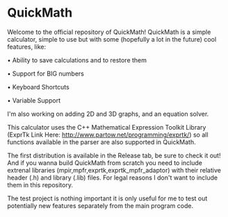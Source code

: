 # QuickMath

Welcome to the official repository of QuickMath! QuickMath is a simple calculator, simple to use but with some (hopefully a lot in the future) cool features, like:

• Ability to save calculations and to restore them

• Support for BIG numbers

• Keyboard Shortcuts

• Variable Support

I'm also working on adding 2D and 3D graphs, and an equation solver.

This calculator uses the C++ Mathematical Expression Toolkit Library (ExprTk Link Here: http://www.partow.net/programming/exprtk/) so all functions available in the parser are also supported in QuickMath.

The first distribution is available in the Release tab, be sure to check it out! 
And if you wanna build QuickMath from scratch you need to include extrenal libraries (mpir,mpfr,exprtk,exprtk_mpfr_adaptor) with their relative header (.h) and library (.lib) files. For legal reasons I don't want to include them in this repository.

The test project is nothing important it is only useful for me to test out potentially new features separately from the main program code.

